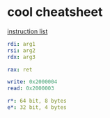 # cool cheatsheet

[instruction list](http://faydoc.tripod.com/cpu/index_r.htm)

```YAML
rdi: arg1
rsi: arg2
rdx: arg3

rax: ret

write: 0x2000004
read: 0x2000003

r*: 64 bit, 8 bytes
e*: 32 bit, 4 bytes
```